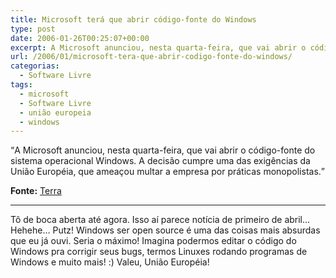 ```yaml
---
title: Microsoft terá que abrir código-fonte do Windows
type: post
date: 2006-01-26T00:25:07+00:00
excerpt: A Microsoft anunciou, nesta quarta-feira, que vai abrir o código-fonte do sistema operacional Windows. A decisão cumpre uma das exigências da União Européia, que ameaçou multar a empresa por práticas monopolistas.
url: /2006/01/microsoft-tera-que-abrir-codigo-fonte-do-windows/
categorias:
  - Software Livre
tags:
  - microsoft
  - Software Livre
  - união europeia
  - windows
---
```


<q>A Microsoft anunciou, nesta quarta-feira, que vai abrir o código-fonte do sistema operacional Windows. A decisão cumpre uma das exigências da União Européia, que ameaçou multar a empresa por práticas monopolistas.</q>

**Fonte:** [Terra][1]

---

Tô de boca aberta até agora. Isso aí parece notícia de primeiro de abril… Hehehe… Putz! Windows ser open source é uma das coisas mais absurdas que eu já ouvi. Seria o máximo! Imagina podermos editar o código do Windows pra corrigir seus bugs, termos Linuxes rodando programas de Windows e muito mais! :) Valeu, União Européia!

[1]: http://tecnologia.terra.com.br/interna/0,,OI849205-EI4801,00.html
